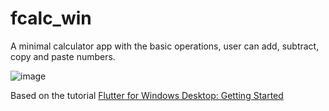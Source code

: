 # fcalc_win

A minimal calculator app with the basic operations, user can add, subtract, 
copy and paste numbers.

![image](https://user-images.githubusercontent.com/3340954/161439777-d500e457-2e0a-4f20-ae0a-f00cd4884b05.png)

Based on the tutorial [Flutter for Windows Desktop: Getting Started](https://www.raywenderlich.com/33895609-flutter-for-windows-desktop-getting-started)